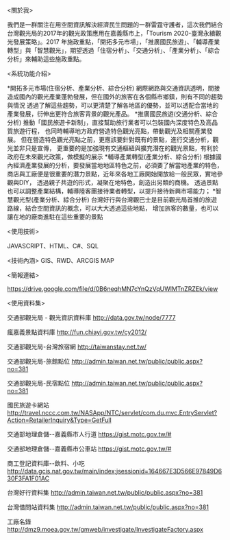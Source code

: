 <關於我>

我們是一群關注在用空間資訊解決經濟民生問題的一群雷霆守護者，這次我們結合台灣觀光局的2017年的觀光政策應用在嘉義縣市上，「Tourism 2020-臺灣永續觀光發展策略」。2017 年施政重點，「開拓多元市場」，「推廣國民旅遊」、「輔導產業轉型」與「智慧觀光」，期望透過「住宿分析」、「交通分析」、「產業分析」、「綜合分析」來輔助這些施政重點。

<系統功能介紹>

*開拓多元市場(住宿分析、產業分析、綜合分析)
網際網路與交通資訊透明，間接造成國內的觀光產業蓬勃發展，但在國外的旅客在各個縣市鄉鎮，則有不同的趨勢與情況
透過了解這些趨勢，可以更清楚了解各地區的優勢，並可以透配合當地的產業發展，衍伸出更符合旅客背景的觀光產品。
*推廣國民旅遊(交通分析、綜合分析)
推動「國民旅遊卡新制」，直接幫助旅行業者可以包裝國內深度特色及高品質旅遊行程，
也同時輔導地方政府營造特色觀光亮點，帶動觀光及相關產業發展。
但在營造特色觀光亮點之前，更應該要針對既有的景點，進行交通分析，觀光並非只是宣傳，
更重要的是加強現有交通樞紐與擴充潛在的觀光景點，有利於政府在未來觀光政策，做模擬的展示
*輔導產業轉型(產業分析、綜合分析)
根據國內經濟產業發展的分析，要發展當地地區特色之前，必須要了解當地產業的特色，
商店與工廠便是很重要的潛力景點，近年來各地工廠開始開放給一般民眾，實地參觀與DIY，
透過親子共遊的形式，凝聚在地特色，創造出另類的商機。
透過景點也可以調整產業結構，輔導陸客團接待業者轉型，以提升接待新興市場能力；
*智慧觀光型(產業分析、綜合分析)
台灣好行與台灣觀巴士是目前觀光局首推的旅遊路線，結合空間資訊的概念，可以大大透過這些地點，
增加旅客的數量，也可以讓在地的廠商進駐在這些重要的景點

<使用技術>

JAVASCRIPT、HTML、C#、SQL

<技術內涵>
GIS、RWD、ARCGIS MAP

<簡報連結>

https://drive.google.com/file/d/0B6neqhMN7cYnQzVqUWlMTnZRZEk/view

<使用資料集>

交通部觀光局 - 觀光資訊資料庫	http://data.gov.tw/node/7777

瘋嘉義景點資料庫	http://fun.chiayi.gov.tw/cy2012/

交通部觀光局-台灣旅宿網	http://taiwanstay.net.tw/

交通部觀光局-旅館點位	http://admin.taiwan.net.tw/public/public.aspx?no=381

交通部觀光局-民宿點位	http://admin.taiwan.net.tw/public/public.aspx?no=381

國民旅遊卡網站	http://travel.nccc.com.tw/NASApp/NTC/servlet/com.du.mvc.EntryServlet?Action=RetailerInquiry&Type=GetFull

交通部地理倉儲--嘉義縣市人行道	https://gist.motc.gov.tw/#

交通部地理倉儲--嘉義縣市公車站	https://gist.motc.gov.tw/#

商工登記資料庫--飲料、小吃	http://data.gcis.nat.gov.tw/main/index;jsessionid=164667E3D566E97849D630F3FA1F01AC

台灣好行資料集	http://admin.taiwan.net.tw/public/public.aspx?no=381

台灣借問站資料集	http://admin.taiwan.net.tw/public/public.aspx?no=381

工廠名錄	http://dmz9.moea.gov.tw/gmweb/investigate/InvestigateFactory.aspx

